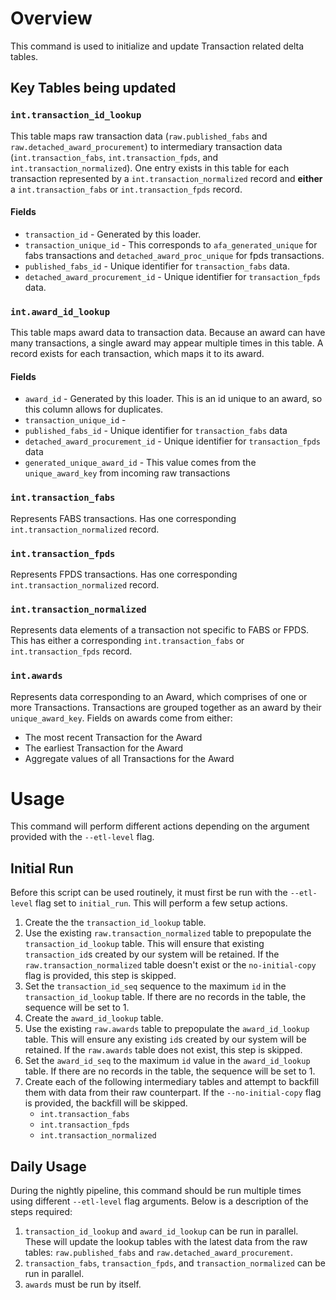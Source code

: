 # Overview
This command is used to initialize and update Transaction related delta tables.
## Key Tables being updated
### `int.transaction_id_lookup` 
This table maps raw transaction data (`raw.published_fabs` and `raw.detached_award_procurement`) to intermediary transaction data (`int.transaction_fabs`, `int.transaction_fpds`, and `int.transaction_normalized`). One entry exists in this table for each transaction represented by a `int.transaction_normalized` record and **either** a `int.transaction_fabs` or `int.transaction_fpds` record.

#### Fields
- `transaction_id` - Generated by this loader.
- `transaction_unique_id` - This corresponds to `afa_generated_unique` for fabs transactions and `detached_award_proc_unique` for fpds transactions.
- `published_fabs_id` - Unique identifier for `transaction_fabs` data.
- `detached_award_procurement_id` - Unique identifier for `transaction_fpds` data.

### `int.award_id_lookup`
This table maps award data to transaction data. Because an award can have many transactions, a single award may appear multiple times in this table. A record exists for each transaction, which maps it to its award.

#### Fields
- `award_id` - Generated by this loader. This is an id unique to an award, so this column allows for duplicates.
- `transaction_unique_id` - 
- `published_fabs_id` - Unique identifier for `transaction_fabs` data
- `detached_award_procurement_id` - Unique identifier for `transaction_fpds` data
- `generated_unique_award_id` - This value comes from the `unique_award_key` from incoming raw transactions

### `int.transaction_fabs`
Represents FABS transactions. Has one corresponding `int.transaction_normalized` record.
### `int.transaction_fpds`
Represents FPDS transactions. Has one corresponding `int.transaction_normalized` record.
### `int.transaction_normalized`
Represents data elements of a transaction not specific to FABS or FPDS. This has either a corresponding `int.transaction_fabs` or `int.transaction_fpds` record.
### `int.awards`
Represents data corresponding to an Award, which comprises of one or more Transactions. Transactions are grouped together as an award by their `unique_award_key`. Fields on awards come from either:
- The most recent Transaction for the Award
- The earliest Transaction for the Award
- Aggregate values of all Transactions for the Award

# Usage

This command will perform different actions depending on the argument provided with the `--etl-level` flag. 

## Initial Run
Before this script can be used routinely, it must first be run with the `--etl-level` flag set to `initial_run`. This will perform a few setup actions.

1. Create the the `transaction_id_lookup` table.
2. Use the existing `raw.transaction_normalized` table to prepopulate the `transaction_id_lookup` table. This will ensure that existing `transaction_id`s created by our system will be retained. If the `raw.transaction_normalized` table doesn't exist or the `no-initial-copy` flag is provided, this step is skipped.
3. Set the `transaction_id_seq` sequence to the maximum `id` in the `transaction_id_lookup` table. If there are no records in the table, the sequence will be set to 1.
4. Create the `award_id_lookup` table.
5. Use the existing `raw.awards` table to prepopulate the `award_id_lookup` table. This will ensure any existing `id`s created by our system will be retained. If the `raw.awards` table does not exist, this step is skipped.
6. Set the `award_id_seq` to the maximum `id` value in the `award_id_lookup` table. If there are no records in the table, the sequence will be set to 1. 
7. Create each of the following intermediary tables and attempt to backfill them with data from their raw counterpart. If the `--no-initial-copy` flag is provided, the backfill will be skipped.
    - `int.transaction_fabs`
    - `int.transaction_fpds`
    - `int.transaction_normalized`

## Daily Usage

During the nightly pipeline, this command should be run multiple times using different `--etl-level` flag arguments. Below is a description of the steps required:
1. `transaction_id_lookup` and `award_id_lookup` can be run in parallel. These will update the lookup tables with the latest data from the raw tables: `raw.published_fabs` and `raw.detached_award_procurement`.
2. `transaction_fabs`, `transaction_fpds`, and `transaction_normalized` can be run in parallel.
3. `awards` must be run by itself.
